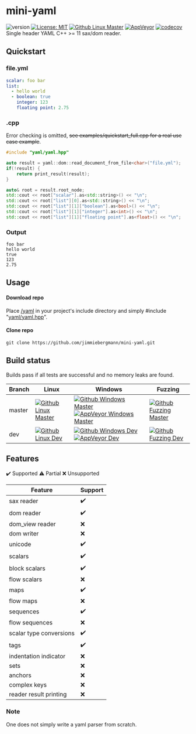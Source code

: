 # mini-yaml

![version](https://img.shields.io/badge/version-v0.1.0-blue) [![License: MIT](https://img.shields.io/badge/License-MIT-brightgreen.svg)](https://opensource.org/licenses/MIT) [![Github Linux Master](https://img.shields.io/github/actions/workflow/status/jimmiebergmann/mini-yaml/github-build-linux.yml?branch=master&label=Github&logo=Github)](https://github.com/jimmiebergmann/mini-yaml/actions/workflows/github-build-linux.yml) [![AppVeyor](https://img.shields.io/appveyor/ci/jimmiebergmann/mini-yaml/master?label=AppVeyor&logo=AppVeyor)](https://ci.appveyor.com/project/jimmiebergmann/mini-yaml/branch/master) [![codecov](https://codecov.io/gh/jimmiebergmann/mini-yaml/branch/master/graph/badge.svg)](https://codecov.io/gh/jimmiebergmann/mini-yaml)  
Single header YAML C++ >= 11 sax/dom reader.

## Quickstart
### file.yml
```yaml
scalar: foo bar
list:
  - hello world
  - boolean: true
    integer: 123
    floating point: 2.75
```
### .cpp
Error checking is omitted, ~~see examples/quickstart_full.cpp for a real use case example~~.
```cpp
#include "yaml/yaml.hpp"

auto result = yaml::dom::read_document_from_file<char>("file.yml");
if(!result) {
    return print_result(result);
}

auto& root = result.root_node;
std::cout << root["scalar"].as<std::string>() << "\n";
std::cout << root["list"][0].as<std::string>() << "\n";
std::cout << root["list"][1]["boolean"].as<bool>() << "\n";
std::cout << root["list"][1]["integer"].as<int>() << "\n";
std::cout << root["list"][1]["floating point"].as<float>() << "\n";

```
### Output
```
foo bar
hello world
true
123
2.75
```
## Usage
#### Download repo 
Place [/yaml](https://github.com/jimmiebergmann/mini-yaml/blob/master/yaml) in your project's include directory and simply #include "[yaml/yaml.hpp](https://github.com/jimmiebergmann/mini-yaml/blob/master/yaml/yaml.hpp)".

#### Clone repo
```
git clone https://github.com/jimmiebergmann/mini-yaml.git

```

## Build status
Builds pass if all tests are successful and no memory leaks are found.

| Branch | Linux  | Windows | Fuzzing |
| ------ | ------ | ------- |----- |
| master | [![Github Linux Master](https://img.shields.io/github/actions/workflow/status/jimmiebergmann/mini-yaml/github-build-linux.yml?branch=master&label=Github&logo=Github)](https://github.com/jimmiebergmann/mini-yaml/actions/workflows/github-build-linux.yml) | [![Github Windows Master](https://img.shields.io/github/actions/workflow/status/jimmiebergmann/mini-yaml/github-build-windows.yml?branch=master&label=Github&logo=Github)](https://github.com/jimmiebergmann/mini-yaml/actions/workflows/github-build-windows.yml) [![AppVeyor Windows Master](https://img.shields.io/appveyor/ci/jimmiebergmann/mini-yaml/master?label=AppVeyor&logo=AppVeyor)](https://ci.appveyor.com/project/jimmiebergmann/mini-yaml/branch/master) | [![Github Fuzzing Master](https://img.shields.io/github/actions/workflow/status/jimmiebergmann/mini-yaml/github-fuzz.yml?branch=master&label=Github&logo=Github)](https://github.com/jimmiebergmann/mini-yaml/actions/workflows/github-fuzz.yml) |
| dev    | [![Github Linux Dev](https://img.shields.io/github/actions/workflow/status/jimmiebergmann/mini-yaml/github-build-linux.yml?branch=dev&label=Github&logo=Github)](https://github.com/jimmiebergmann/mini-yaml/actions/workflows/github-build-linux.yml) | [![Github Windows Dev](https://img.shields.io/github/actions/workflow/status/jimmiebergmann/mini-yaml/github-build-windows.yml?branch=dev&label=Github&logo=Github)](https://github.com/jimmiebergmann/mini-yaml/actions/workflows/github-build-windows.yml) [![AppVeyor Dev](https://img.shields.io/appveyor/ci/jimmiebergmann/mini-yaml/dev?label=AppVeyor&logo=AppVeyor)](https://ci.appveyor.com/project/jimmiebergmann/mini-yaml/branch/dev) | [![Github Fuzzing Dev](https://img.shields.io/github/actions/workflow/status/jimmiebergmann/mini-yaml/github-fuzz.yml?branch=dev&label=Github&logo=Github)](https://github.com/jimmiebergmann/mini-yaml/actions/workflows/github-fuzz.yml) |

## Features
:heavy_check_mark: Supported :warning: Partial :x: Unsupported

|Feature | Support |
| ------ | ------- |
| sax reader | :heavy_check_mark: |
| dom reader | :heavy_check_mark: |
| dom_view reader | :x: |
| dom writer | :x: |
| unicode | :heavy_check_mark: |
| scalars | :heavy_check_mark: |
| block scalars | :heavy_check_mark: |
| flow scalars | :x: |
| maps | :heavy_check_mark: |
| flow maps | :x: |
| sequences | :heavy_check_mark: |
| flow sequences | :x: |
| scalar type conversions | :heavy_check_mark: |
| tags | :heavy_check_mark: |
| indentation indicator | :x: |
| sets | :x: |
| anchors | :x: |
| complex keys | :x: |
| reader result printing | :x: |

### Note
One does not simply write a yaml parser from scratch.